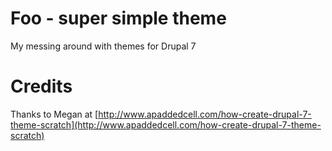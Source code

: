 # Foo - super simple theme

My messing around with themes for Drupal 7

# Credits

Thanks to Megan at [http://www.apaddedcell.com/how-create-drupal-7-theme-scratch](http://www.apaddedcell.com/how-create-drupal-7-theme-scratch)
